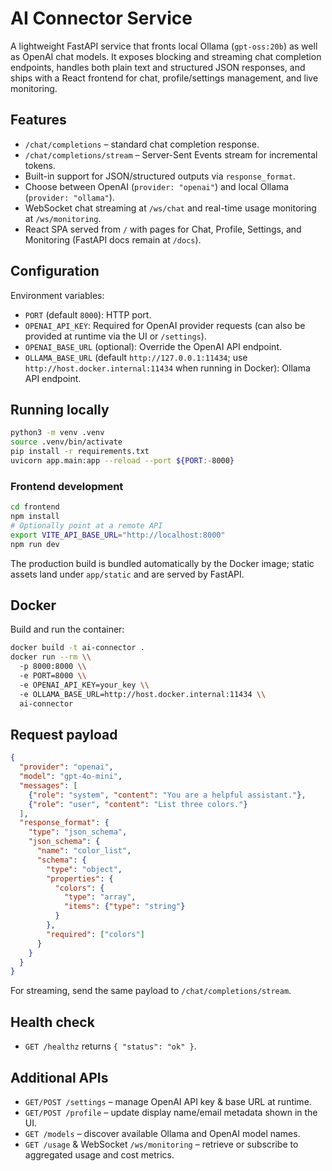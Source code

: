 # AI Connector Service

A lightweight FastAPI service that fronts local Ollama (`gpt-oss:20b`) as well as OpenAI chat models. It exposes blocking and streaming chat completion endpoints, handles both plain text and structured JSON responses, and ships with a React frontend for chat, profile/settings management, and live monitoring.

## Features

- `/chat/completions` – standard chat completion response.
- `/chat/completions/stream` – Server-Sent Events stream for incremental tokens.
- Built-in support for JSON/structured outputs via `response_format`.
- Choose between OpenAI (`provider: "openai"`) and local Ollama (`provider: "ollama"`).
- WebSocket chat streaming at `/ws/chat` and real-time usage monitoring at `/ws/monitoring`.
- React SPA served from `/` with pages for Chat, Profile, Settings, and Monitoring (FastAPI docs remain at `/docs`).

## Configuration

Environment variables:

- `PORT` (default `8000`): HTTP port.
- `OPENAI_API_KEY`: Required for OpenAI provider requests (can also be provided at runtime via the UI or `/settings`).
- `OPENAI_BASE_URL` (optional): Override the OpenAI API endpoint.
- `OLLAMA_BASE_URL` (default `http://127.0.0.1:11434`; use `http://host.docker.internal:11434` when running in Docker): Ollama API endpoint.

## Running locally

```bash
python3 -m venv .venv
source .venv/bin/activate
pip install -r requirements.txt
uvicorn app.main:app --reload --port ${PORT:-8000}
```

### Frontend development

```bash
cd frontend
npm install
# Optionally point at a remote API
export VITE_API_BASE_URL="http://localhost:8000"
npm run dev
```

The production build is bundled automatically by the Docker image; static assets land under `app/static` and are served by FastAPI.

## Docker

Build and run the container:

```bash
docker build -t ai-connector .
docker run --rm \\
  -p 8000:8000 \\
  -e PORT=8000 \\
  -e OPENAI_API_KEY=your_key \\
  -e OLLAMA_BASE_URL=http://host.docker.internal:11434 \\
  ai-connector
```

## Request payload

```json
{
  "provider": "openai",
  "model": "gpt-4o-mini",
  "messages": [
    {"role": "system", "content": "You are a helpful assistant."},
    {"role": "user", "content": "List three colors."}
  ],
  "response_format": {
    "type": "json_schema",
    "json_schema": {
      "name": "color_list",
      "schema": {
        "type": "object",
        "properties": {
          "colors": {
            "type": "array",
            "items": {"type": "string"}
          }
        },
        "required": ["colors"]
      }
    }
  }
}
```

For streaming, send the same payload to `/chat/completions/stream`.

## Health check

- `GET /healthz` returns `{ "status": "ok" }`.

## Additional APIs

- `GET/POST /settings` – manage OpenAI API key & base URL at runtime.
- `GET/POST /profile` – update display name/email metadata shown in the UI.
- `GET /models` – discover available Ollama and OpenAI model names.
- `GET /usage` & WebSocket `/ws/monitoring` – retrieve or subscribe to aggregated usage and cost metrics.

